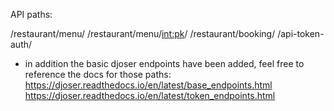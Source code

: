 API paths:

/restaurant/menu/
/restaurant/menu/<int:pk>/
/restaurant/booking/
/api-token-auth/

- in addition the basic djoser endpoints have been added, feel free to reference the docs for those paths:
  https://djoser.readthedocs.io/en/latest/base_endpoints.html
  https://djoser.readthedocs.io/en/latest/token_endpoints.html
